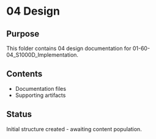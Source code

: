 # 04 Design

## Purpose
This folder contains 04 design documentation for 01-60-04_S1000D_Implementation.

## Contents
- Documentation files
- Supporting artifacts

## Status
Initial structure created - awaiting content population.
